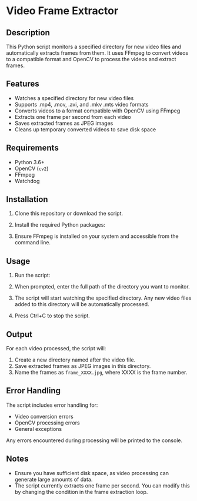 # Video Frame Extractor

## Description

This Python script monitors a specified directory for new video files and automatically extracts frames from them. It uses FFmpeg to convert videos to a compatible format and OpenCV to process the videos and extract frames.

## Features

- Watches a specified directory for new video files
- Supports .mp4, .mov, .avi, and .mkv .mts video formats
- Converts videos to a format compatible with OpenCV using FFmpeg
- Extracts one frame per second from each video
- Saves extracted frames as JPEG images
- Cleans up temporary converted videos to save disk space

## Requirements

- Python 3.6+
- OpenCV (`cv2`)
- FFmpeg
- Watchdog

## Installation

1. Clone this repository or download the script.
2. Install the required Python packages:

3. Ensure FFmpeg is installed on your system and accessible from the command line.

## Usage

1. Run the script:

2. When prompted, enter the full path of the directory you want to monitor.
3. The script will start watching the specified directory. Any new video files added to this directory will be automatically processed.
4. Press Ctrl+C to stop the script.

## Output

For each video processed, the script will:
1. Create a new directory named after the video file.
2. Save extracted frames as JPEG images in this directory.
3. Name the frames as `frame_XXXX.jpg`, where XXXX is the frame number.

## Error Handling

The script includes error handling for:
- Video conversion errors
- OpenCV processing errors
- General exceptions

Any errors encountered during processing will be printed to the console.

## Notes

- Ensure you have sufficient disk space, as video processing can generate large amounts of data.
- The script currently extracts one frame per second. You can modify this by changing the condition in the frame extraction loop.




